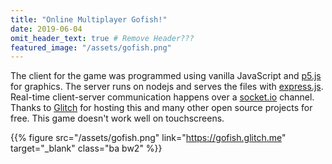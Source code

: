 ```yaml
---
title: "Online Multiplayer Gofish!"
date: 2019-06-04
omit_header_text: true # Remove Header???
featured_image: "/assets/gofish.png"
---
```


The client for the game was programmed using vanilla JavaScript and [p5.js](https://p5js.org/) for graphics. The server runs on nodejs and serves the files with [express.js](https://expressjs.com/). Real-time client-server communication happens over a [socket.io](https://socket.io/) channel. Thanks to [Glitch](https://glitch.com) for hosting this and many other open source projects for free. This game doesn't work well on touchscreens.

{{% figure src="/assets/gofish.png" link="https://gofish.glitch.me" target="_blank" class="ba bw2" %}}